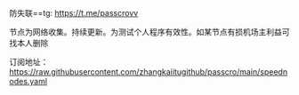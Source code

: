 
防失联==tg: https://t.me/passcrovv

节点为网络收集。持续更新。为测试个人程序有效性。如某节点有损机场主利益可找本人删除


订阅地址：https://raw.githubusercontent.com/zhangkaiitugithub/passcro/main/speednodes.yaml


